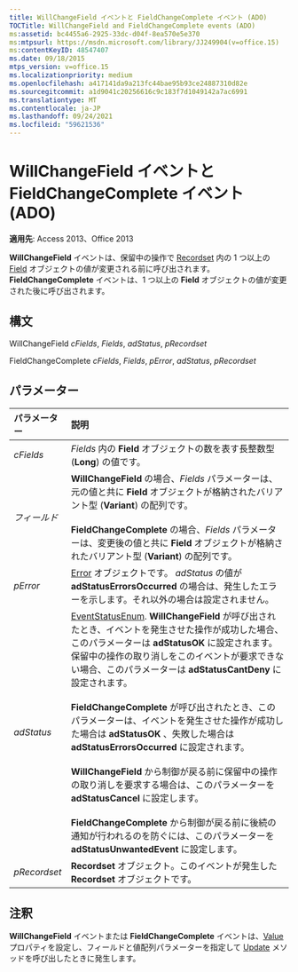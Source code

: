 ```yaml
---
title: WillChangeField イベントと FieldChangeComplete イベント (ADO)
TOCTitle: WillChangeField and FieldChangeComplete events (ADO)
ms:assetid: bc4455a6-2925-33dc-d04f-8ea570e5e370
ms:mtpsurl: https://msdn.microsoft.com/library/JJ249904(v=office.15)
ms:contentKeyID: 48547407
ms.date: 09/18/2015
mtps_version: v=office.15
ms.localizationpriority: medium
ms.openlocfilehash: a417141da9a213fc44bae95b93ce24887310d82e
ms.sourcegitcommit: a1d9041c20256616c9c183f7d1049142a7ac6991
ms.translationtype: MT
ms.contentlocale: ja-JP
ms.lasthandoff: 09/24/2021
ms.locfileid: "59621536"
---
```

# <a name="willchangefield-and-fieldchangecomplete-events-ado"></a>WillChangeField イベントと FieldChangeComplete イベント (ADO)

**適用先**: Access 2013、Office 2013

**WillChangeField** イベントは、保留中の操作で [Recordset](field-object-ado.md) 内の 1 つ以上の [Field](recordset-object-ado.md) オブジェクトの値が変更される前に呼び出されます。 **FieldChangeComplete** イベントは、1 つ以上の **Field** オブジェクトの値が変更された後に呼び出されます。

## <a name="syntax"></a>構文

WillChangeField *cFields*, *Fields*, *adStatus*, *pRecordset*

FieldChangeComplete *cFields*, *Fields*, *pError*, *adStatus*, *pRecordset*

## <a name="parameters"></a>パラメーター

|パラメーター|説明|
|:--------|:----------|
|*cFields* |*Fields* 内の **Field** オブジェクトの数を表す長整数型 (**Long**) の値です。|
|*フィールド* |**WillChangeField** の場合、*Fields* パラメーターは、元の値と共に **Field** オブジェクトが格納されたバリアント型 (**Variant**) の配列です。 <br/><br/>**FieldChangeComplete** の場合、*Fields* パラメーターは、変更後の値と共に **Field** オブジェクトが格納されたバリアント型 (**Variant**) の配列です。|
|*pError* |[Error](error-object-ado.md) オブジェクトです。 *adStatus* の値が **adStatusErrorsOccurred** の場合は、発生したエラーを示します。それ以外の場合は設定されません。|
|*adStatus* |[EventStatusEnum](eventstatusenum.md). **WillChangeField** が呼び出されたとき、イベントを発生させた操作が成功した場合、このパラメーターは **adStatusOK** に設定されます。 保留中の操作の取り消しをこのイベントが要求できない場合、このパラメーターは **adStatusCantDeny** に設定されます。 <br/><br/>**FieldChangeComplete** が呼び出されたとき、このパラメーターは、イベントを発生させた操作が成功した場合は **adStatusOK** 、失敗した場合は **adStatusErrorsOccurred** に設定されます。 <br/><br/>**WillChangeField** から制御が戻る前に保留中の操作の取り消しを要求する場合は、このパラメーターを **adStatusCancel** に設定します。 <br/><br/>**FieldChangeComplete** から制御が戻る前に後続の通知が行われるのを防ぐには、このパラメーターを **adStatusUnwantedEvent** に設定します。|
|*pRecordset* |**Recordset** オブジェクト。このイベントが発生した **Recordset** オブジェクトです。|

## <a name="remarks"></a>注釈

**WillChangeField** イベントまたは **FieldChangeComplete** イベントは、[Value](value-property-ado.md) プロパティを設定し、フィールドと値配列パラメーターを指定して [Update](update-method-ado.md) メソッドを呼び出したときに発生します。

